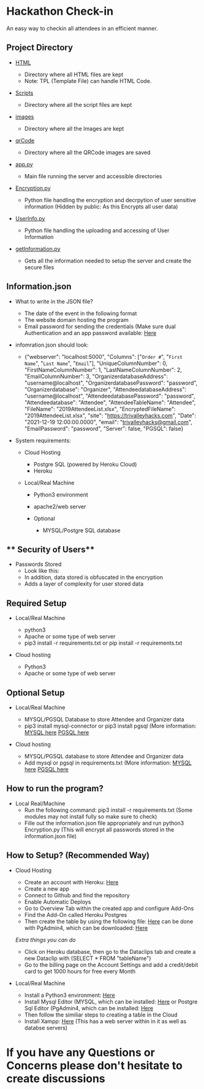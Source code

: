 # **Hackathon Check-in**

An easy way to checkin all attendees in an efficient manner.

## **Project Directory**

- [HTML](/HTML)

  - Directory where all HTML files are kept
  - Note: TPL (Template File) can handle HTML Code.
- [Scripts](/Scripts)

  - Directory where all the script files are kept
- [images](/images)

  - Directory where all the Images are kept
- [qrCode](/qrCode)
  - Directory where all the QRCode images are saved
- [app.py](app.py)

  - Main file running the server and accessible directories
- [Encryption.py](Encryption.py)

  - Python file handling the encryption and decrpytion of user sensitive information (Hidden by public: As this Encrypts all user data)
- [UserInfo.py](UserInfo.py)

  - Python file handling the uploading and accessing of User Information

- [getInformation.py](getInformation.py)
  - Gets all the information needed to setup the server and create the secure files

## **Information.json**

- What to write in the JSON file?
  - The date of the event in the following format
  - The website domain hosting the program
  - Email password for sending the credentials (Make sure dual Authentication and an app password available: [Here](https://support.google.com/accounts/answer/185833?hl=en)

- infomration.json should look:
  - {"webserver": "localhost:5000", "Columns": ["`Order #`", "`First Name`", "`Last Name`", "`Email`"], "UniqueColumnNumber": 0, "FirstNameColumnNumber": 1, "LastNameColumnNumber": 2, "EmailColumnNumber": 3, "OrganizerdatabaseAddress": "username@localhost", "OrganizerdatabasePassword": "password", "Organizerdatabase": "Organizer", "AttendeedatabaseAddress": "username@localhost", "AttendeedatabasePassword": "password", "Attendeedatabase": "Attendee", "AttendeeTableName": "Attendee", "FileName": "2019AttendeeList.xlsx", "EncryptedFileName": "2019AttendeeList.xlsx", "site": "https://trivalleyhacks.com", "Date": "2021-12-19 12:00:00.0000", "email": "trivalleyhacks@gmail.com", "EmailPassword": "password", "Server": false, "PGSQL": false}

- System requirements: 
  - Cloud Hosting

    - Postgre SQL (powered by Heroku Cloud)
    - Heroku

  - Local/Real Machine

    - Python3 environment
    - apache2/web server

    - Optional
      - MYSQL/Postgre SQL database


## ** Security of Users**
- Passwords Stored
  - Look like this:
  - In addition, data stored is obfuscated in the encryption
  - Adds a layer of complexity for user stored data

## **Required Setup**
- Local/Real Machine
  - python3
  - Apache or some type of web server
  - pip3 install -r requirements.txt or pip install -r requirements.txt

- Cloud hosting
  - Python3 
  - Apache or some type of web server

## **Optional Setup**
- Local/Real Machine
  - MYSQL/PGSQL Database to store Attendee and Organizer data
  - pip3 install mysql-connector or pip3 install pgsql (More information: [MYSQL here](https://pypi.org/project/mysql-connector/) [PGSQL here](https://pypi.org/project/psycopg/)

- Cloud hosting
  - MYSQL/PGSQL database to store Attendee and Organizer data
  - Add mysql or pgsql in requirements.txt (More information: [MYSQL here](https://pypi.org/project/mysql-connector/) [PGSQL here](https://pypi.org/project/psycopg/)

## **How to run the program?**
- Local Real/Machine
  - Run the following command: pip3 install -r requirements.txt (Some modules may not install fully so make sure to check)
  - Fille out the information.json file appropriately and run python3 Encryption.py (This will encrypt all passwords stored in the information.json file)

## **How to Setup? (Recommended Way)**

- Cloud Hosting

  - Create an account with Heroku: [Here](https://signup.heroku.com/login)
  - Create a new app
  - Connect to Github and find the repository
  - Enable Automatic Deploys
  - Go to Overview Tab within the created app and configure Add-Ons
  - Find the Add-On called Heroku Postgres
  - Then create the table by using the following file: [Here](/account.pgsql) can be done with PgAdmin4, which can be downloaded: [Here](https://www.pgadmin.org/download/)

  *Extra things you can do*

  - Click on Heroku database, then go to the Dataclips tab and create a new Dataclip with (SELECT * FROM "tableName")
  - Go to the billing page on the Account Settings and add a credit/debit card to get 1000 hours for free every Month

- Local/Real Machine

  - Install a Python3 environment: [Here](https://www.python.org/downloads/)
  - Install Mysql Editor (MYSQL, which can be installed: [Here](https://dev.mysql.com/downloads/mysql/) or Postgre Sql Editor (PgAdmin4, which can be installed: [Here](ttps://www.pgadmin.org/download/)
  - Then follow the similiar steps to creating a table in the Cloud
  - Install Xampp: [Here](https://www.apachefriends.org/download.html) (This has a web server within in it as well as databse servers)

# **If you have any Questions or Concerns please don't hesitate to create discussions**
